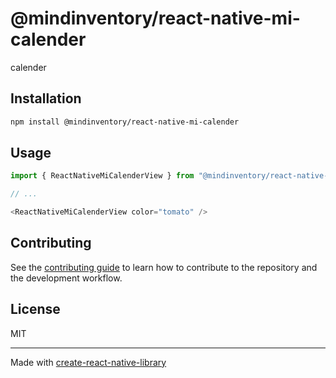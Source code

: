 # @mindinventory/react-native-mi-calender

calender

## Installation

```sh
npm install @mindinventory/react-native-mi-calender
```

## Usage

```js
import { ReactNativeMiCalenderView } from "@mindinventory/react-native-mi-calender";

// ...

<ReactNativeMiCalenderView color="tomato" />
```

## Contributing

See the [contributing guide](CONTRIBUTING.md) to learn how to contribute to the repository and the development workflow.

## License

MIT

---

Made with [create-react-native-library](https://github.com/callstack/react-native-builder-bob)
